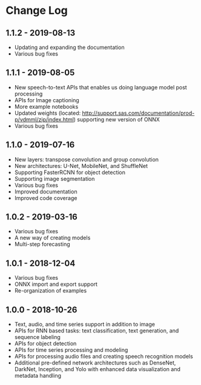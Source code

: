 # Change Log

## 1.1.2 - 2019-08-13
- Updating and expanding the documentation
- Various bug fixes

## 1.1.1 - 2019-08-05
- New speech-to-text APIs that enables us doing language model post processing
- APIs for Image captioning
- More example notebooks
- Updated weights (located: http://support.sas.com/documentation/prod-p/vdmml/zip/index.html) 
supporting new version of ONNX
- Various bug fixes

## 1.1.0 - 2019-07-16
- New layers: transpose convolution and group convolution
- New architectures: U-Net, MobileNet, and ShuffleNet
- Supporting FasterRCNN for object detection
- Supporting image segmentation
- Various bug fixes
- Improved documentation
- Improved code coverage

## 1.0.2 - 2019-03-16
- Various bug fixes
- A new way of creating models
- Multi-step forecasting

## 1.0.1 - 2018-12-04
- Various bug fixes
- ONNX import and export support
- Re-organization of examples

## 1.0.0 - 2018-10-26
- Text, audio, and time series support in addition to image
- APIs for RNN based tasks: text classification, text generation, and sequence labeling 
- APIs for object detection
- APIs for time series processing and modeling
- APIs for processing audio files and creating speech recognition models
- Additional pre-defined network architectures such as DenseNet, DarkNet, Inception, 
and Yolo with enhanced data visualization and metadata handling
